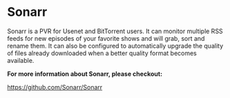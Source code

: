 # Sonarr
Sonarr is a PVR for Usenet and BitTorrent users. It can monitor multiple RSS feeds for new episodes of your favorite shows and will grab, sort and rename them. It can also be configured to automatically upgrade the quality of files already downloaded when a better quality format becomes available.

**For more information about Sonarr, please checkout:**

https://github.com/Sonarr/Sonarr
